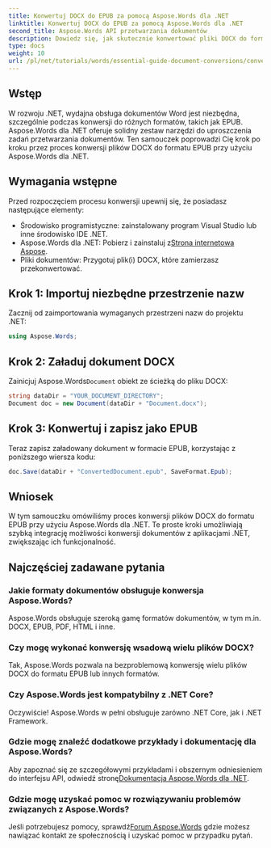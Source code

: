 ```yaml
---
title: Konwertuj DOCX do EPUB za pomocą Aspose.Words dla .NET
linktitle: Konwertuj DOCX do EPUB za pomocą Aspose.Words dla .NET
second_title: Aspose.Words API przetwarzania dokumentów
description: Dowiedz się, jak skutecznie konwertować pliki DOCX do formatu EPUB za pomocą Aspose.Words dla .NET. Ten kompleksowy przewodnik zawiera instrukcje krok po kroku.
type: docs
weight: 10
url: /pl/net/tutorials/words/essential-guide-document-conversions/convert-docx-to-epub/
---
```

## Wstęp

W rozwoju .NET, wydajna obsługa dokumentów Word jest niezbędna, szczególnie podczas konwersji do różnych formatów, takich jak EPUB. Aspose.Words dla .NET oferuje solidny zestaw narzędzi do uproszczenia zadań przetwarzania dokumentów. Ten samouczek poprowadzi Cię krok po kroku przez proces konwersji plików DOCX do formatu EPUB przy użyciu Aspose.Words dla .NET.

## Wymagania wstępne

Przed rozpoczęciem procesu konwersji upewnij się, że posiadasz następujące elementy:

- Środowisko programistyczne: zainstalowany program Visual Studio lub inne środowisko IDE .NET.
- Aspose.Words dla .NET: Pobierz i zainstaluj z[Strona internetowa Aspose](https://releases.aspose.com/words/net/).
- Pliki dokumentów: Przygotuj plik(i) DOCX, które zamierzasz przekonwertować.

## Krok 1: Importuj niezbędne przestrzenie nazw

Zacznij od zaimportowania wymaganych przestrzeni nazw do projektu .NET:

```csharp
using Aspose.Words;
```

## Krok 2: Załaduj dokument DOCX

 Zainicjuj Aspose.Words`Document` obiekt ze ścieżką do pliku DOCX:

```csharp
string dataDir = "YOUR_DOCUMENT_DIRECTORY";
Document doc = new Document(dataDir + "Document.docx");
```

## Krok 3: Konwertuj i zapisz jako EPUB

Teraz zapisz załadowany dokument w formacie EPUB, korzystając z poniższego wiersza kodu:

```csharp
doc.Save(dataDir + "ConvertedDocument.epub", SaveFormat.Epub);
```

## Wniosek

W tym samouczku omówiliśmy proces konwersji plików DOCX do formatu EPUB przy użyciu Aspose.Words dla .NET. Te proste kroki umożliwiają szybką integrację możliwości konwersji dokumentów z aplikacjami .NET, zwiększając ich funkcjonalność.

## Najczęściej zadawane pytania

### Jakie formaty dokumentów obsługuje konwersja Aspose.Words?

Aspose.Words obsługuje szeroką gamę formatów dokumentów, w tym m.in. DOCX, EPUB, PDF, HTML i inne.

### Czy mogę wykonać konwersję wsadową wielu plików DOCX?

Tak, Aspose.Words pozwala na bezproblemową konwersję wielu plików DOCX do formatu EPUB lub innych formatów.

### Czy Aspose.Words jest kompatybilny z .NET Core?

Oczywiście! Aspose.Words w pełni obsługuje zarówno .NET Core, jak i .NET Framework.

### Gdzie mogę znaleźć dodatkowe przykłady i dokumentację dla Aspose.Words?

 Aby zapoznać się ze szczegółowymi przykładami i obszernym odniesieniem do interfejsu API, odwiedź stronę[Dokumentacja Aspose.Words dla .NET](https://reference.aspose.com/words/net/).

### Gdzie mogę uzyskać pomoc w rozwiązywaniu problemów związanych z Aspose.Words?

 Jeśli potrzebujesz pomocy, sprawdź[Forum Aspose.Words](https://forum.aspose.com/c/words/8) gdzie możesz nawiązać kontakt ze społecznością i uzyskać pomoc w przypadku pytań.